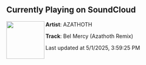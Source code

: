 ## Currently Playing on SoundCloud

[<img align="left" width="100" src="https://i1.sndcdn.com/artworks-fN5hmP8V7Hyrfy3h-b6DqCA-t500x500.jpg">](https://soundcloud.com/user-421781243/bel-mercy-azathoth-remixbooi?in=saxurn/sets/immaculate)

**Artist**: AZATHOTH 

**Track**: Bel Mercy (Azathoth Remix)

Last updated at 5/1/2025, 3:59:25 PM

